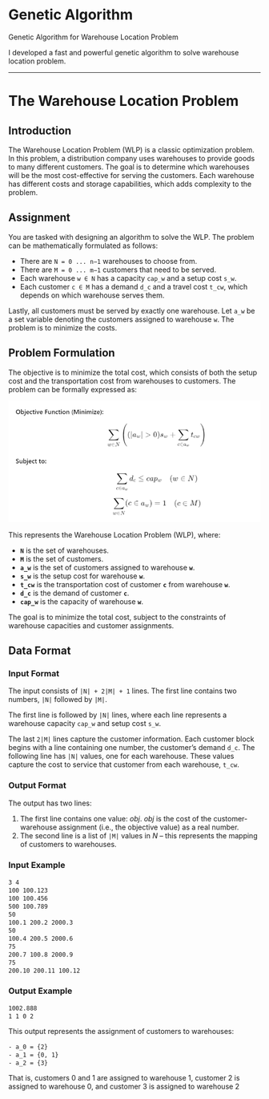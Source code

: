 # Genetic Algorithm
Genetic Algorithm for Warehouse Location Problem

I developed a fast and powerful genetic algorithm to solve warehouse location problem.

---
# The Warehouse Location Problem

## Introduction

The Warehouse Location Problem (WLP) is a classic optimization problem. In this problem, a distribution company uses warehouses to provide goods to many different customers. The goal is to determine which warehouses will be the most cost-effective for serving the customers. Each warehouse has different costs and storage capabilities, which adds complexity to the problem.

## Assignment

You are tasked with designing an algorithm to solve the WLP. The problem can be mathematically formulated as follows:

- There are `N = 0 ... n−1` warehouses to choose from.
- There are `M = 0 ... m−1` customers that need to be served.
- Each warehouse `w ∈ N` has a capacity `cap_w` and a setup cost `s_w`.
- Each customer `c ∈ M` has a demand `d_c` and a travel cost `t_cw`, which depends on which warehouse serves them.

Lastly, all customers must be served by exactly one warehouse. Let `a_w` be a set variable denoting the customers assigned to warehouse `w`. The problem is to minimize the costs.

## Problem Formulation

The objective is to minimize the total cost, which consists of both the setup cost and the transportation cost from warehouses to customers. The problem can be formally expressed as:

![Warehouse Location](readme-images/warehouse-location.jpg.png)

This represents the Warehouse Location Problem (WLP), where:

- **`N`** is the set of warehouses.
- **`M`** is the set of customers.
- **`a_w`** is the set of customers assigned to warehouse **`w`**.
- **`s_w`** is the setup cost for warehouse **`w`**.
- **`t_cw`** is the transportation cost of customer **`c`** from warehouse **`w`**.
- **`d_c`** is the demand of customer **`c`**.
- **`cap_w`** is the capacity of warehouse **`w`**.

The goal is to minimize the total cost, subject to the constraints of warehouse capacities and customer assignments.

## Data Format

### Input Format

The input consists of `|N| + 2|M| + 1` lines. The first line contains two numbers, `|N|` followed by `|M|`. 

The first line is followed by `|N|` lines, where each line represents a warehouse capacity `cap_w` and setup cost `s_w`.

The last `2|M|` lines capture the customer information. Each customer block begins with a line containing one number, the customer’s demand `d_c`. The following line has `|N|` values, one for each warehouse. These values capture the cost to service that customer from each warehouse, `t_cw`.

### Output Format

The output has two lines:

1. The first line contains one value: *obj*. *obj* is the cost of the customer-warehouse assignment (i.e., the objective value) as a real number.
2. The second line is a list of `|M|` values in *N* – this represents the mapping of customers to warehouses.

### Input Example
```
3 4
100 100.123
100 100.456
500 100.789
50
100.1 200.2 2000.3
50
100.4 200.5 2000.6
75
200.7 100.8 2000.9
75
200.10 200.11 100.12
```
### Output Example
```
1002.888
1 1 0 2
```

This output represents the assignment of customers to warehouses:
```
- a_0 = {2}
- a_1 = {0, 1}
- a_2 = {3}
```
That is, customers 0 and 1 are assigned to warehouse 1, customer 2 is assigned to warehouse 0,
and customer 3 is assigned to warehouse 2
